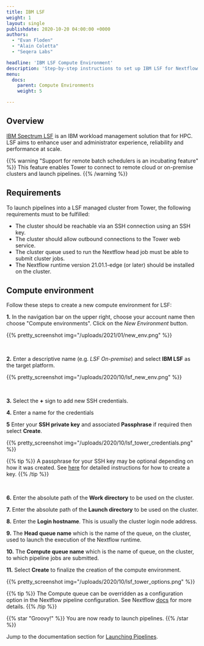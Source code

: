 ```yaml
---
title: IBM LSF
weight: 1
layout: single
publishdate: 2020-10-20 04:00:00 +0000
authors:
  - "Evan Floden"
  - "Alain Coletta"
  - "Seqera Labs"

headline: 'IBM LSF Compute Environment'
description: 'Step-by-step instructions to set up IBM LSF for Nextflow Tower.'
menu:
  docs:
    parent: Compute Environments
    weight: 5

---
```

## Overview

[IBM Spectrum LSF](https://www.ibm.com/products/hpc-workload-management/details) is an IBM workload management solution that for HPC. LSF aims to enhance user and administrator experience, reliability and performance at scale.

{{% warning "Support for remote batch schedulers is an incubating feature" %}}
This feature enables Tower to connect to remote cloud or on-premise clusters and launch pipelines.
{{% /warning %}}

## Requirements

To launch pipelines into a LSF managed cluster from Tower, the following requirements must to be fulfilled:

* The cluster should be reachable via an SSH connection using an SSH key.
* The cluster should allow outbound connections to the Tower web service.
* The cluster queue used to run the Nextflow head job must be able to submit cluster jobs.
* The Nextflow runtime version 21.01.1-edge (or later) should be installed on the cluster.


## Compute environment

Follow these steps to create a new compute environment for LSF:

**1.** In the navigation bar on the upper right, choose your account name then choose "Compute environments". Click on the *New Environment* button.

{{% pretty_screenshot img="/uploads/2021/01/new_env.png" %}}

<br>

**2.** Enter a descriptive name (e.g. *LSF On-premise*) and select **IBM LSF** as the target platform.

{{% pretty_screenshot img="/uploads/2020/10/lsf_new_env.png" %}}

<br>

**3.** Select the **+** sign to add new SSH credentials.

**4.** Enter a name for the credentials

**5** Enter your **SSH private key** and associated **Passphrase** if required then select **Create**.

{{% pretty_screenshot img="/uploads/2020/10/lsf_tower_credentials.png" %}}

{{% tip %}}
A passphrase for your SSH key may be optional depending on how it was created. See [here](https://docs.github.com/en/free-pro-team@latest/github/authenticating-to-github/generating-a-new-ssh-key-and-adding-it-to-the-ssh-agent) for detailed instructions for how to create a key.
{{% /tip %}}

<br>

**6.** Enter the absolute path of the **Work directory** to be used on the cluster.

**7.** Enter the absolute path of the **Launch directory** to be used on the cluster.

**8.** Enter the **Login hostname**. This is usually the cluster login node address.

**9.** The **Head queue name** which is the name of the queue, on the cluster, used to launch the execution of the Nextflow runtime.

**10.** The **Compute queue name** which is the name of queue, on the cluster, to which pipeline jobs are submitted.

**11.** Select **Create** to finalize the creation of the compute environment.

{{% pretty_screenshot img="/uploads/2020/10/lsf_tower_options.png" %}}

{{% tip %}}
The Compute queue can be overridden as a configuration option in the Nextflow pipeline configuration. See Nextflow [docs](https://www.nextflow.io/docs/latest/process.html#queue) for more details.
{{% /tip %}}

{{% star "Groovy!" %}}
You are now ready to launch pipelines.
{{% /star %}}

Jump to the documentation section for [Launching Pipelines](/docs/launch/overview/).
